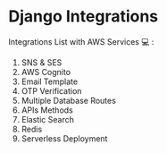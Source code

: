 # Django Integrations

Integrations List with AWS Services 💻 :

1. SNS & SES
2. AWS Cognito
3. Email Template
4. OTP Verification
5. Multiple Database Routes
6. APIs Methods
7. Elastic Search
8. Redis
9. Serverless Deployment
